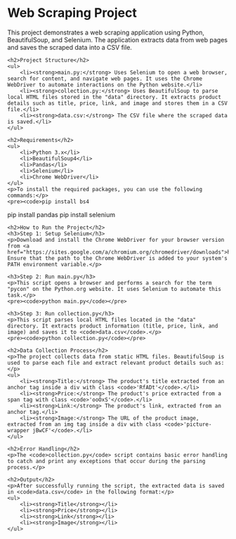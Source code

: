 <!DOCTYPE html>
<html lang="en">
<head>
    <meta charset="UTF-8">
    <meta name="viewport" content="width=device-width, initial-scale=1.0">
    <title>Web Scraping Project - README</title>
</head>
<body>
    <h1>Web Scraping Project</h1>
    <p>This project demonstrates a web scraping application using Python, BeautifulSoup, and Selenium. The application extracts data from web pages and saves the scraped data into a CSV file.</p>
    
    <h2>Project Structure</h2>
    <ul>
        <li><strong>main.py:</strong> Uses Selenium to open a web browser, search for content, and navigate web pages. It uses the Chrome WebDriver to automate interactions on the Python website.</li>
        <li><strong>collection.py:</strong> Uses BeautifulSoup to parse local HTML files stored in the "data" directory. It extracts product details such as title, price, link, and image and stores them in a CSV file.</li>
        <li><strong>data.csv:</strong> The CSV file where the scraped data is saved.</li>
    </ul>
    
    <h2>Requirements</h2>
    <ul>
        <li>Python 3.x</li>
        <li>BeautifulSoup4</li>
        <li>Pandas</li>
        <li>Selenium</li>
        <li>Chrome WebDriver</li>
    </ul>
    <p>To install the required packages, you can use the following commands:</p>
    <pre><code>pip install bs4
pip install pandas
pip install selenium</code></pre>

    <h2>How to Run the Project</h2>
    <h3>Step 1: Setup Selenium</h3>
    <p>Download and install the Chrome WebDriver for your browser version from <a href="https://sites.google.com/a/chromium.org/chromedriver/downloads">here</a>. Ensure that the path to the Chrome WebDriver is added to your system's PATH environment variable.</p>
    
    <h3>Step 2: Run main.py</h3>
    <p>This script opens a browser and performs a search for the term "pycon" on the Python.org website. It uses Selenium to automate this task.</p>
    <pre><code>python main.py</code></pre>

    <h3>Step 3: Run collection.py</h3>
    <p>This script parses local HTML files located in the "data" directory. It extracts product information (title, price, link, and image) and saves it to <code>data.csv</code>.</p>
    <pre><code>python collection.py</code></pre>

    <h2>Data Collection Process</h2>
    <p>The project collects data from static HTML files. BeautifulSoup is used to parse each file and extract relevant product details such as:</p>
    <ul>
        <li><strong>Title:</strong> The product's title extracted from an anchor tag inside a div with class <code>'RfADt'</code>.</li>
        <li><strong>Price:</strong> The product's price extracted from a span tag with class <code>'ooOxS'</code>.</li>
        <li><strong>Link:</strong> The product's link, extracted from an anchor tag.</li>
        <li><strong>Image:</strong> The URL of the product image, extracted from an img tag inside a div with class <code>'picture-wrapper jBwCF'</code>.</li>
    </ul>

    <h2>Error Handling</h2>
    <p>The <code>collection.py</code> script contains basic error handling to catch and print any exceptions that occur during the parsing process.</p>

    <h2>Output</h2>
    <p>After successfully running the script, the extracted data is saved in <code>data.csv</code> in the following format:</p>
    <ul>
        <li><strong>Title</strong></li>
        <li><strong>Price</strong></li>
        <li><strong>Link</strong></li>
        <li><strong>Image</strong></li>
    </ul>

   
</body>
</html>
